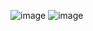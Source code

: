 ![image](https://github.com/user-attachments/assets/8b592d02-ba14-4e80-9297-bd84d85f71c0)
![image](https://github.com/user-attachments/assets/78120705-deec-43ed-99d2-ca8d724727a8)
